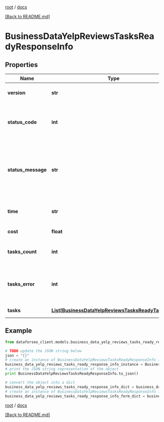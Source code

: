 [root](./../ "root") / [docs](./ "docs")

[[Back to README.md]](./../README.md "[Back to README.md]")

# BusinessDataYelpReviewsTasksReadyResponseInfo

## Properties

Name | Type | Description | Notes
------------ | ------------- | ------------- | -------------
**version** | **str** | the current version of the API | [optional]
**status_code** | **int** | general status code you can find the full list of the response codes here | [optional]
**status_message** | **str** | general informational message you can find the full list of general informational messages here | [optional]
**time** | **str** | total execution time, seconds | [optional]
**cost** | **float** | total tasks cost, USD | [optional]
**tasks_count** | **int** | the number of tasks in the tasks array | [optional]
**tasks_error** | **int** | the number of tasks in the tasks array returned with an error | [optional]
**tasks** | [**List[BusinessDataYelpReviewsTasksReadyTaskInfo]**](BusinessDataYelpReviewsTasksReadyTaskInfo.md) | array of tasks | [optional]

## Example

```python
from dataforseo_client.models.business_data_yelp_reviews_tasks_ready_response_info import BusinessDataYelpReviewsTasksReadyResponseInfo

# TODO update the JSON string below
json = "{}"
# create an instance of BusinessDataYelpReviewsTasksReadyResponseInfo from a JSON string
business_data_yelp_reviews_tasks_ready_response_info_instance = BusinessDataYelpReviewsTasksReadyResponseInfo.from_json(json)
# print the JSON string representation of the object
print BusinessDataYelpReviewsTasksReadyResponseInfo.to_json()

# convert the object into a dict
business_data_yelp_reviews_tasks_ready_response_info_dict = business_data_yelp_reviews_tasks_ready_response_info_instance.to_dict()
# create an instance of BusinessDataYelpReviewsTasksReadyResponseInfo from a dict
business_data_yelp_reviews_tasks_ready_response_info_form_dict = business_data_yelp_reviews_tasks_ready_response_info.from_dict(business_data_yelp_reviews_tasks_ready_response_info_dict)
```

  

[root](./../ "root") / [docs](./ "docs")

[[Back to README.md]](./../README.md "[Back to README.md]")